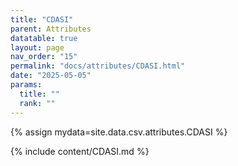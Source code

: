 ```yaml
---
title: "CDASI"
parent: Attributes
datatable: true
layout: page
nav_order: "15"
permalink: "docs/attributes/CDASI.html"
date: "2025-05-05"
params:
  title: ""
  rank: ""
---
```

{% assign mydata=site.data.csv.attributes.CDASI %} 

{% include content/CDASI.md %}
